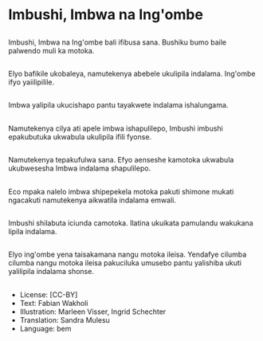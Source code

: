 # Imbushi, Imbwa na Ing'ombe

##
Imbushi, Imbwa na Ing'ombe bali ifibusa sana. Bushiku bumo baile palwendo muli ka motoka.

##
Elyo bafikile ukobaleya, namutekenya abebele ukulipila indalama. Ing'ombe ifyo yaiilipilile.

##
Imbwa yalipila ukucishapo pantu tayakwete indalama ishalungama.

##
Namutekenya cilya ati apele imbwa ishapulilepo, Imbushi imbushi epakubutuka ukwabula ukulipila ifili fyonse.

##
Namutekenya tepakufulwa sana. Efyo aenseshe kamotoka ukwabula ukubwesesha Imbwa indalama shapulilepo.

##
Eco mpaka nalelo imbwa shipepekela motoka pakuti shimone mukati ngacakuti namutekenya aikwatila indalama emwali.

##
Imbushi shilabuta iciunda camotoka. Ilatina ukuikata pamulandu wakukana lipila indalama.

##
Elyo ing'ombe yena taisakamana nangu motoka ileisa. Yendafye cilumba cilumba nangu motoka ileisa pakuciluka umusebo pantu yalishiba ukuti yalilipila indalama shonse.

##
* License: [CC-BY]
* Text: Fabian Wakholi
* Illustration: Marleen Visser, Ingrid Schechter
* Translation: Sandra Mulesu
* Language: bem
